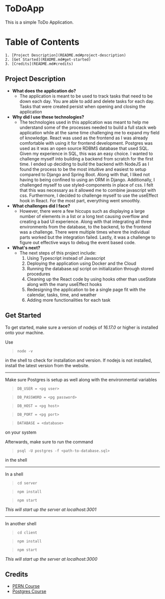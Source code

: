 # ToDoApp
This is a simple ToDo Application.

# Table of Contents

    1. [Project Description](README.md#project-description)
    2. [Get Started](README.md#get-started)
    3. [Credits](README.md#credits)

## Project Description
- **What does the application do?**
    - The application is meant to be used to track tasks that need to be down each day. You are able to add and delete tasks for each day. Tasks that were created persist when opening and closing the application
- **Why did I use these technologies?**
    - The technologies used in this application was meant to help me understand some of the processes needed to build a full stack web application while at the same time challenging me to expand my field of knowledge. React was used as the frontend as I was already comfortable with using it for frontend development. Postgres was used as it was an open source RDBMS database that used SQL. Given my experience in SQL, this was an easy choice. I wanted to challenge myself into building a backend from scratch for the first time. I ended up deciding to build the backend with NodeJS as I found the process to be the most intuitive and easiest to setup compared to Django and Spring Boot. Along with that, I liked not having to being confined to using an ORM in Django. Additionally, I challenged myself to use styled-components in place of css. I felt that this was necessary as it allowed me to combine javascript with css. Furthermore, I decided to challenge myself to use the useEffect hook in React. For the most part, everything went smoothly. 
- **What challenges did I face?**
    - However, there were a few hiccups such as displaying a large number of elements in a list or a long text causing overflow and creating a bad UI experience. Along with that integrating all three environments from the database, to the backend, to the frontend was a challenge. There were multiple times where the individual parts worked but the integration failed. Lastly, it was a challenge to figure out effective ways to debug the event based code.
- **What's next?**
    - The next steps of this project include:
        1. Using Typescript instead of Javascript
        2. Deploying the application using Docker and the Cloud
        3. Running the database.sql script on initialization through stored procedures
        4. Cleaning up the React code by using hooks other than useState along with the many useEffect hooks
        5. Redesigning the application to be a single page fit with the calendar, tasks, time, and weather
        6. Adding more functionalities for each task

## Get Started
To get started, make sure a version of nodejs of *16.17.0* or higher is installed onto your machine.

Use 

>`node -v` 

in the shell to check for installation and version. If nodejs is not installed, install the latest version from the website.

---
Make sure Postgres is setup as well along with the environmental variables

>`DB_USER = <pg user>`

>`DB_PASSWORD = <pg password>`

>`DB_HOST = <pg host>`

>`DB_PORT = <pg port>`

>`DATABASE = <database>`

on your system

Afterwards, make sure to run the command

>`psql -U postgres -f <path-to-database.sql>`

in the shell

---
In a shell

>`cd server`

> `npm install`

> `npm start`

*This will start up the server at localhost:3001*

---
In another shell

> `cd client`

> `npm install`

> `npm start`

*This will start up the server at localhost:3000*

## Credits
- [PERN Course](https://www.youtube.com/watch?v=ldYcgPKEZC8&ab_channel=freeCodeCamp.org)
- [Postgres Course](https://www.youtube.com/watch?v=qw--VYLpxG4&t=1823s&ab_channel=freeCodeCamp.org)